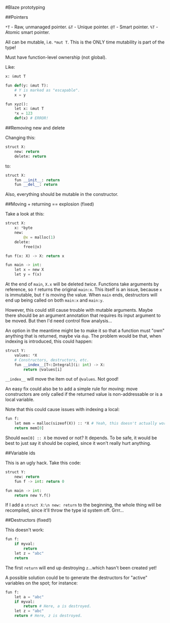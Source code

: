 #Blaze prototyping

##Pointers

`*T` - Raw, unmanaged pointer.
`&T` - Unique pointer.
`@T` - Smart pointer.
`%T` - Atomic smart pointer.

All can be mutable, i.e. `*mut T`. This is the ONLY time mutability is part of the
type!

Must have function-level ownership (not global).

Like:

```python
x: &mut T

fun def(y: &mut T):
    # Y is marked as "escapable".
    x = y

fun xyz():
    let x: &mut T
    *x = 123
    def(x) # ERROR!
```

##Removing new and delete

Changing this:

```python
struct X:
    new: return
    delete: return
```

to:

```python
struct X:
    fun __init__: return
    fun __del__: return
```

Also, everything should be mutable in the constructor.

##Moving + returning == explosion (fixed)

Take a look at this:

```python
struct X:
    x: *byte
    new:
        @x = malloc(1)
    delete:
        free(@x)

fun f(x: X) -> X: return x

fun main -> int:
    let x = new X
    let y = f(x)
```

At the end of `main`, `X.x` will be deleted *twice*. Functions take arguments by
reference, so `f` returns the original `main:x`. This itself is an issue, because
`x` is immutable, but `f` is moving the value. When `main` ends, destructors will
end up being called on both `main:x` and `main:y`.

However, this could still cause trouble with mutable arguments. Maybe there should
be an argument annotation that requires its input argument to be moved. But then
I'd need control flow analysis...

An option in the meantime might be to make it so that a function must "own"
anything that is returned, maybe via `dup`. The problem would be that, when
indexing is introduced, this could happen:

```python
struct Y:
    values: *X
    # Constructors, destructors, etc.
    fun __index__[T<:Integral](i: int) -> X:
        return @values[i]
```

`__index__` will move the item out of `@values`. Not good!

An easy fix could also be to add a simple rule for moving: move constructors are
only called if the returned value is non-addressable or is a local variable.

Note that this could cause issues with indexing a local:

```python
fun f:
    let mem = malloc(sizeof(X)) :: *X # Yeah, this doesn't actually work ATM...
    return mem[0]
```

Should `mem[0] :: X` be moved or not? It depends. To be safe, it would be best to
just say it should be copied, since it won't really hurt anything.

##Variable ids

This is an ugly hack. Take this code:

```python
struct Y:
    new: return
    fun f -> int: return 0

fun main -> int:
    return new Y.f()
```

If I add a `struct X:\n new: return` to the beginning, the whole thing will be
recompiled, since it'll throw the type id system off. Grrr...

##Destructors (fixed!)

This doesn't work:

```python
fun f:
    if myval:
        return
    let z = "abc"
    return
```

The first `return` will end up destroying `z`...which hasn't been created yet!

A possible solution could be to generate the destructors for "active" variables
on the spot; for instance:

```python
fun f:
    let a = "abc"
    if myval:
        return # Here, a is destroyed.
    let z = "abc"
    return # Here, z is destroyed.
```
